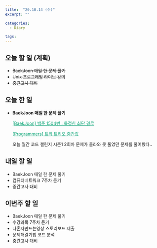 ```yaml
---
title:  "20.10.14 (수)"
excerpt: ""

categories:
  - Diary

tags:
---
```


## 오늘 할 일 (계획)

- ~~BaekJoon 매일 한 문제 풀기~~
- ~~Unix 프로그래밍 라이브 강의~~
- ~~중간고사 대비~~

## 오늘 한 일

- **BaekJoon 매일 한 문제 풀기**

  <a href="https://nam-ki-bok.github.io/baekjoon/Baek_Dijkstra/" style="color:#0FA678">[BaekJoon] 백준 1504번 : 특정한 최단 경로</a>

  <a href="https://nam-ki-bok.github.io/quiz/Quiz_TrioTree/" style="color:#0FA678">[Programmers] 트리 트리오 중간값</a>
  
  오늘 월간 코드 챌린지 시즌1 2회차 문제가 올라와 못 풀었던 문제를 풀어봤다..


## 내일 할 일

- BaekJoon 매일 한 문제 풀기
- 컴퓨터네트워크 7주차 듣기
- 중간고사 대비

## 이번주 할 일

- BaekJoon 매일 한 문제 풀기
- 수강과목 7주차 듣기
- 나혼자만드는영상 스토리보드 제출
- 문제해결기법 코드 분석
- 중간고사 대비

<br>